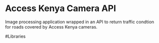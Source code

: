 Access Kenya Camera API
========================

Image processing application wrapped in an API to return traffic condtion for roads covered by Access Kenya cameras.

#Libraries
